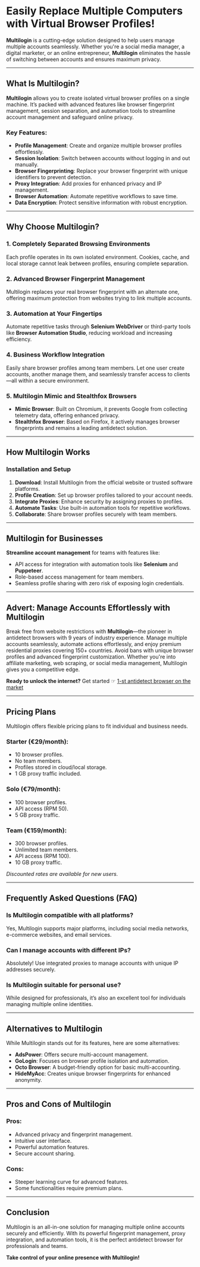 # Easily Replace Multiple Computers with Virtual Browser Profiles!

**Multilogin** is a cutting-edge solution designed to help users manage multiple accounts seamlessly. Whether you're a social media manager, a digital marketer, or an online entrepreneur, **Multilogin** eliminates the hassle of switching between accounts and ensures maximum privacy.

---

## What Is Multilogin?

**Multilogin** allows you to create isolated virtual browser profiles on a single machine. It’s packed with advanced features like browser fingerprint management, session separation, and automation tools to streamline account management and safeguard online privacy.

### Key Features:
- **Profile Management**: Create and organize multiple browser profiles effortlessly.
- **Session Isolation**: Switch between accounts without logging in and out manually.
- **Browser Fingerprinting**: Replace your browser fingerprint with unique identifiers to prevent detection.
- **Proxy Integration**: Add proxies for enhanced privacy and IP management.
- **Browser Automation**: Automate repetitive workflows to save time.
- **Data Encryption**: Protect sensitive information with robust encryption.

---

## Why Choose Multilogin?

### 1. **Completely Separated Browsing Environments**
Each profile operates in its own isolated environment. Cookies, cache, and local storage cannot leak between profiles, ensuring complete separation.

### 2. **Advanced Browser Fingerprint Management**
Multilogin replaces your real browser fingerprint with an alternate one, offering maximum protection from websites trying to link multiple accounts.

### 3. **Automation at Your Fingertips**
Automate repetitive tasks through **Selenium WebDriver** or third-party tools like **Browser Automation Studio**, reducing workload and increasing efficiency.

### 4. **Business Workflow Integration**
Easily share browser profiles among team members. Let one user create accounts, another manage them, and seamlessly transfer access to clients—all within a secure environment.

### 5. **Multilogin Mimic and Stealthfox Browsers**
- **Mimic Browser**: Built on Chromium, it prevents Google from collecting telemetry data, offering enhanced privacy.
- **Stealthfox Browser**: Based on Firefox, it actively manages browser fingerprints and remains a leading antidetect solution.

---

## How Multilogin Works

### Installation and Setup
1. **Download**: Install Multilogin from the official website or trusted software platforms.
2. **Profile Creation**: Set up browser profiles tailored to your account needs.
3. **Integrate Proxies**: Enhance security by assigning proxies to profiles.
4. **Automate Tasks**: Use built-in automation tools for repetitive workflows.
5. **Collaborate**: Share browser profiles securely with team members.

---

## Multilogin for Businesses

**Streamline account management** for teams with features like:
- API access for integration with automation tools like **Selenium** and **Puppeteer**.
- Role-based access management for team members.
- Seamless profile sharing with zero risk of exposing login credentials.

---

## Advert: Manage Accounts Effortlessly with Multilogin

Break free from website restrictions with **Multilogin**—the pioneer in antidetect browsers with 9 years of industry experience. Manage multiple accounts seamlessly, automate actions effortlessly, and enjoy premium residential proxies covering 150+ countries. Avoid bans with unique browser profiles and advanced fingerprint customization. Whether you're into affiliate marketing, web scraping, or social media management, Multilogin gives you a competitive edge.

**Ready to unlock the internet?** Get started ☞ [1-st antidetect browser on the market](https://bit.ly/multIlogin)

---

## Pricing Plans

Multilogin offers flexible pricing plans to fit individual and business needs.

### Starter (€29/month):
- 10 browser profiles.
- No team members.
- Profiles stored in cloud/local storage.
- 1 GB proxy traffic included.

### Solo (€79/month):
- 100 browser profiles.
- API access (RPM 50).
- 5 GB proxy traffic.

### Team (€159/month):
- 300 browser profiles.
- Unlimited team members.
- API access (RPM 100).
- 10 GB proxy traffic.

*Discounted rates are available for new users.*

---

## Frequently Asked Questions (FAQ)

### Is Multilogin compatible with all platforms?
Yes, Multilogin supports major platforms, including social media networks, e-commerce websites, and email services.

### Can I manage accounts with different IPs?
Absolutely! Use integrated proxies to manage accounts with unique IP addresses securely.

### Is Multilogin suitable for personal use?
While designed for professionals, it’s also an excellent tool for individuals managing multiple online identities.

---

## Alternatives to Multilogin

While Multilogin stands out for its features, here are some alternatives:
- **AdsPower**: Offers secure multi-account management.
- **GoLogin**: Focuses on browser profile isolation and automation.
- **Octo Browser**: A budget-friendly option for basic multi-accounting.
- **HideMyAcc**: Creates unique browser fingerprints for enhanced anonymity.

---

## Pros and Cons of Multilogin

### Pros:
- Advanced privacy and fingerprint management.
- Intuitive user interface.
- Powerful automation features.
- Secure account sharing.

### Cons:
- Steeper learning curve for advanced features.
- Some functionalities require premium plans.

---

## Conclusion

Multilogin is an all-in-one solution for managing multiple online accounts securely and efficiently. With its powerful fingerprint management, proxy integration, and automation tools, it is the perfect antidetect browser for professionals and teams.

**Take control of your online presence with Multilogin!**
